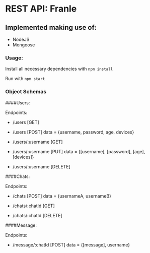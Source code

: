 # REST API: Franle

## Implemented making use of:

+ NodeJS
+ Mongoose

### Usage:

Install all necessary dependencies with `npm install`

Run with `npm start`

### Object Schemas

####Users:

Endpoints:

+ /users [GET]

+ /users [POST] data = {username, password, age, devices}

+ /users/:username [GET]

+ /users/:username [PUT] data = {[username], [password], [age], [devices]}

+ /users/:username [DELETE]

####Chats:

Endpoints:

+ /chats [POST] data = {usernameA, usernameB}

+ /chats/:chatId [GET]

+ /chats/:chatId [DELETE]

####Message:

Endpoints:

+ /message/:chatId [POST] data = {[message], username}
